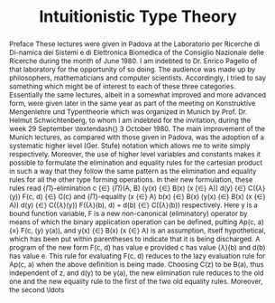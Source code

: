 ---
title: Intuitionistic Type Theory
booktitle: Studies in Proof Theory
year: 1984
urldate: '2023-04-17'
abstract: Preface These lectures were given in Padova at the Laboratorio per Ricerche
  di Di-namica dei Sistemi e di Elettronica Biomedica of the Consiglio Nazionale delle
  Ricerche during the month of June 1980. I am indebted to Dr. Enrico Pagello of that
  laboratory for the opportunity of so doing. The audience was made up by philosophers,
  mathematicians and computer scientists. Accordingly, I tried to say something which
  might be of interest to each of these three categories. Essentially the same lectures,
  albeit in a somewhat improved and more advanced form, were given later in the same
  year as part of the meeting on Konstruktive Mengenlehre und Typentheorie which was
  organized in Munich by Prof. Dr. Helmut Schwichtenberg, to whom I am indebted for
  the invitation, during the week 29 September \textendash{} 3 October 1980. The main
  improvement of the Munich lectures, as compared with those given in Padova, was
  the adoption of a systematic higher level (Ger. Stufe) notation which allows me
  to write simply respectively. Moreover, the use of higher level variables and constants
  makes it possible to formulate the elimination and equality rules for the cartesian
  product in such a way that they follow the same pattern as the elimination and equality
  rules for all the other type forming operations. In their new formulation, these
  rules read {$\Pi$}-elimination c {$\in$} {$\Pi$}(A, B) (y(x) {$\in$} B(x) (x {$\in$}
  A)) d(y) {$\in$} C({$\lambda$}(y)) F(c, d) {$\in$} C(c) and {$\Pi$}-equality (x
  {$\in$} A) b(x) {$\in$} B(x) (y(x) {$\in$} B(x) (x {$\in$} A)) d(y) {$\in$} C({$\lambda$}(y))
  F({$\lambda$}(b), d) = d(b) {$\in$} C({$\lambda$}(b)) respectively. Here y is a
  bound function variable, F is a new non-canonical (eliminatory) operator by means
  of which the binary application operation can be defined, putting Ap(c, a) {$\equiv$}
  F(c, (y) y(a)), and y(x) {$\in$} B(x) (x {$\in$} A) is an assumption, itself hypothetical,
  which has been put within parentheses to indicate that it is being discharged. A
  program of the new form F(c, d) has value e provided c has value {$\lambda$}(b)
  and d(b) has value e. This rule for evaluating F(c, d) reduces to the lazy evaluation
  rule for Ap(c, a) when the above definition is being made. Choosing C(z) to be B(a),
  thus independent of z, and d(y) to be y(a), the new elimination rule reduces to
  the old one and the new equality rule to the first of the two old equality rules.
  Moreover, the second \ldots
file: "/home/remi/Zotero/storage/WUBE7HJG/Martin-Löf - 1984 - Intuitionistic type
  theory.pdf"
authors:
- P. {Martin-Löf}
layout: paper
read: false
readings: []
added: 2023-04-28
---